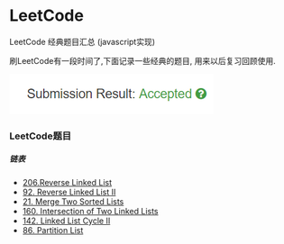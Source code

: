 # LeetCode
LeetCode 经典题目汇总 (javascript实现)

刷LeetCode有一段时间了,下面记录一些经典的题目, 用来以后复习回顾使用.

![Alt text](./img/accepted.png)

### LeetCode题目

##### 链表
- [206.Reverse Linked List](./LeetCode/206.ReverseLinkedList.js)
- [92. Reverse Linked List II](./LeetCode/92.ReverseLinkedListII.js)
- [21. Merge Two Sorted Lists](./LeetCode/21.MergeTwoSortedLists.js)
- [160. Intersection of Two Linked Lists](./LeetCode/160.IntersectionofTwoLinkedLists.js)
- [142. Linked List Cycle II](./LeetCode/142.LinkedListCycleII.js)
- [86. Partition List](./LeetCode/86.PartitionList.js)